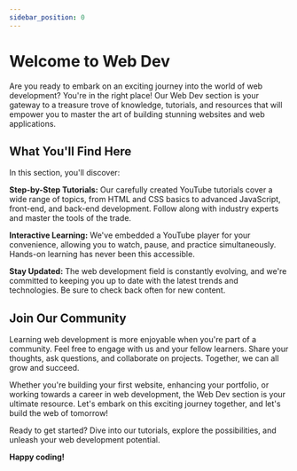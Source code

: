 ```yaml
---
sidebar_position: 0
---
```


# Welcome to Web Dev

Are you ready to embark on an exciting journey into the world of web development? You're in the right place! Our Web Dev section is your gateway to a treasure trove of knowledge, tutorials, and resources that will empower you to master the art of building stunning websites and web applications.

## What You'll Find Here

In this section, you'll discover:

**Step-by-Step Tutorials:** Our carefully created YouTube tutorials cover a wide range of topics, from HTML and CSS basics to advanced JavaScript, front-end, and back-end development. Follow along with industry experts and master the tools of the trade.

**Interactive Learning:** We've embedded a YouTube player for your convenience, allowing you to watch, pause, and practice simultaneously. Hands-on learning has never been this accessible.

**Stay Updated:** The web development field is constantly evolving, and we're committed to keeping you up to date with the latest trends and technologies. Be sure to check back often for new content.

## Join Our Community

Learning web development is more enjoyable when you're part of a community. Feel free to engage with us and your fellow learners. Share your thoughts, ask questions, and collaborate on projects. Together, we can all grow and succeed.

Whether you're building your first website, enhancing your portfolio, or working towards a career in web development, the Web Dev section is your ultimate resource. Let's embark on this exciting journey together, and let's build the web of tomorrow!

Ready to get started? Dive into our tutorials, explore the possibilities, and unleash your web development potential.

**Happy coding!**

